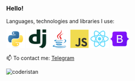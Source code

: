 ### Hello! 

Languages, technologies and libraries I use:

<img src="https://raw.githubusercontent.com/devicons/devicon/master/icons/python/python-original.svg" alt="python" width="50" height="50"/> <img src="https://raw.githubusercontent.com/devicons/devicon/master/icons/django/django-plain.svg" alt="django" width="60" height="50"/> <img src="https://raw.githubusercontent.com/devicons/devicon/master/icons/java/java-original.svg" alt="java" width="50" height="50"/> <img src="https://raw.githubusercontent.com/devicons/devicon/master/icons/javascript/javascript-original.svg" alt="javascript" width="50" height="50"/> <img src="https://raw.githubusercontent.com/devicons/devicon/master/icons/react/react-original.svg" alt="react" width="50" height="50"/> <img src="https://raw.githubusercontent.com/devicons/devicon/master/icons/bootstrap/bootstrap-original.svg" alt="bootstrap" width="50" height="50"/>

📫 To contact me: <a href="https://t.me/coderistan" target="blank_">Telegram</a>

<img src="https://komarev.com/ghpvc/?username=coderistan&label=Profile%20views&color=0e75b6&style=flat" alt="coderistan" />
